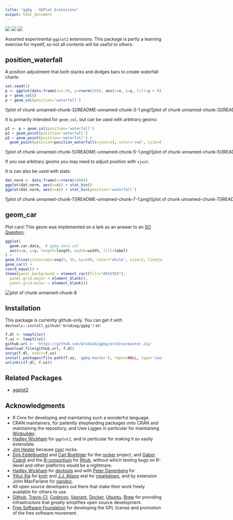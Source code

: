 ```yaml
---
title: "ggbg - GGPlot Extensions"
output: html_document
---
```

<!-- README.md is generated from README.Rmd. Please edit that file -->



[![](https://travis-ci.org/brodieG/ggbg.svg?branch=master)](https://travis-ci.org/brodieG/ggbg)
[![](https://codecov.io/github/brodieG/ggbg/coverage.svg?branch=master)](https://codecov.io/github/brodieG/ggbg?branch=master)
[![](http://www.r-pkg.org/badges/version/ggbg)](https://cran.r-project.org/package=ggbg)

Assorted experimental `ggplot2` extensions.  This package is partly a learning
exercise for myself, so not all contents will be useful to others.

## position_waterfall

A position adjustment that both stacks and dodges bars to create waterfall
charts:


```r
set.seed(1)
p <- ggplot(data.frame(x=1:20, y=rnorm(20)), aes(x=x, y=y, fill=y > 0))
p + geom_col()
p + geom_col(position='waterfall')
```
<div style='max-width: 49%; text-align: center; white-space: nowrap;'>
![plot of chunk unnamed-chunk-3](README-unnamed-chunk-3-1.png)![plot of chunk unnamed-chunk-3](README-unnamed-chunk-3-2.png)
</div>

It is primarily intended for `geom_col`, but can be used with arbitrary geoms:

```r
p2 <- p + geom_col(position='waterfall')
p2 + geom_point(position='waterfall')
p2 + geom_point(position='waterfall') +
  geom_point(position=position_waterfall(vjust=1), color='red', size=4)
```
<div style='max-width: 49%; text-align: center; white-space: nowrap;'>
![plot of chunk unnamed-chunk-5](README-unnamed-chunk-5-1.png)![plot of chunk unnamed-chunk-5](README-unnamed-chunk-5-2.png)
</div>

If you use arbitrary geoms you may need to adjust position with `vjust`.

It is can also be used with stats:


```r
dat.norm <- data.frame(x=rnorm(1000))
ggplot(dat.norm, aes(x=x)) + stat_bin()
ggplot(dat.norm, aes(x=x)) + stat_bin(position='waterfall')
```
<div style='max-width: 49%; text-align: center; white-space: nowrap;'>
![plot of chunk unnamed-chunk-7](README-unnamed-chunk-7-1.png)![plot of chunk unnamed-chunk-7](README-unnamed-chunk-7-2.png)
</div>

## geom_car

Plot cars!  This geom was implemented on a lark as an answer to an [SO
Question](https://stackoverflow.com/questions/22159087/is-it-possible-to-draw-diagrams-in-r/22207979#22207979).


```r
ggplot(
  geom.car.data,  # ggbg data set
  aes(x=x, y=y, length=length, width=width, fill=label)
) +
geom_hline(yintercept=seq(5, 35, by=10), color="white", size=2, linetype=2) +
geom_car() +
coord_equal() +
theme(panel.background = element_rect(fill="#555555"),
  panel.grid.major = element_blank(),
  panel.grid.minor = element_blank())
```

![plot of chunk unnamed-chunk-8](README-unnamed-chunk-8-1.png)

## Installation

This package is currently github-only.  You can get it with
`devtools::install_github('brodieg/ggbg')` or:


```r
f.dl <- tempfile()
f.uz <- tempfile()
github.url <- 'https://github.com/brodieG/ggbg/archive/master.zip'
download.file(github.url, f.dl)
unzip(f.dl, exdir=f.uz)
install.packages(file.path(f.uz, 'ggbg-master'), repos=NULL, type='source')
unlink(c(f.dl, f.uz))
```

## Related Packages

* [ggplot2](https://github.com/tidyverse/ggplot2)

## Acknowledgments

* R Core for developing and maintaining such a wonderful language.
* CRAN maintainers, for patiently shepherding packages onto CRAN and maintaining
  the repository, and Uwe Ligges in particular for maintaining
  [Winbuilder](http://win-builder.r-project.org/).
* [Hadley Wickham](https://github.com/hadley/) for `ggplot2`, and in particular
  for making it so easily extensible.
* [Jim Hester](https://github.com/jimhester) because
  [covr](https://cran.r-project.org/package=covr) rocks.
* [Dirk Eddelbuettel](https://github.com/eddelbuettel) and [Carl
  Boettiger](https://github.com/cboettig) for the
  [rocker](https://github.com/rocker-org/rocker) project, and [Gábor
  Csárdi](https://github.com/gaborcsardi) and the
  [R-consortium](https://www.r-consortium.org/) for
  [Rhub](https://github.com/r-hub), without which testing bugs on R-devel and
  other platforms would be a nightmare.
* [Hadley Wickham](https://github.com/hadley/) for
  [devtools](https://cran.r-project.org/package=devtools) and with [Peter
  Danenberg](https://github.com/klutometis) for
* [Yihui Xie](https://github.com/yihui) for
  [knitr](https://cran.r-project.org/package=knitr) and  [J.J.
  Allaire](https://github.com/jjallaire) etal for
  [rmarkdown](https://cran.r-project.org/package=rmarkdown), and by extension
  John MacFarlane for [pandoc](http://pandoc.org/).
* All open source developers out there that make their work freely available
  for others to use.
* [Github](https://github.com/), [Travis-CI](https://travis-ci.org/),
  [Codecov](https://codecov.io/), [Vagrant](https://www.vagrantup.com/),
  [Docker](https://www.docker.com/), [Ubuntu](https://www.ubuntu.com/),
  [Brew](https://brew.sh/) for providing infrastructure that greatly simplifies
  open source development.
* [Free Software Foundation](http://fsf.org/) for developing the GPL license and
  promotion of the free software movement.
